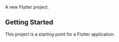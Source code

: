 
A new Flutter project.

## Getting Started

This project is a starting point for a Flutter application.

